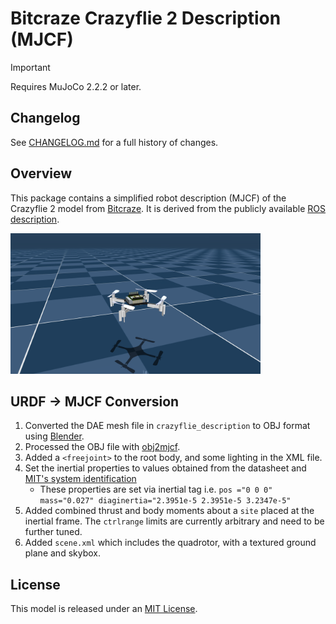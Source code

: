 # Bitcraze Crazyflie 2 Description (MJCF)

> [!IMPORTANT]
> Requires MuJoCo 2.2.2 or later.

## Changelog

See [CHANGELOG.md](./CHANGELOG.md) for a full history of changes.

## Overview

This package contains a simplified robot description (MJCF) of the Crazyflie 2
model from [Bitcraze](https://www.bitcraze.io/). It is derived from the publicly
available [ROS description](https://github.com/whoenig/crazyflie_ros).

<p float="left">
  <img src="cf2.png" width="400">
</p>

## URDF → MJCF Conversion

1. Converted the DAE mesh file in `crazyflie_description` to OBJ format using [Blender](https://www.blender.org/).
2. Processed the OBJ file with [obj2mjcf](https://github.com/kevinzakka/obj2mjcf).
3. Added a `<freejoint>` to the root body, and some lighting in the XML file.
4. Set the inertial properties to values obtained from the datasheet and [MIT's system identification](https://groups.csail.mit.edu/robotics-center/public_papers/Landry15.pdf)
    * These properties are set via inertial tag i.e. `pos ="0 0 0" mass="0.027" diaginertia="2.3951e-5 2.3951e-5 3.2347e-5"`
5. Added combined thrust and body moments about a `site` placed at the inertial frame. The `ctrlrange` limits are currently arbitrary and need to be further tuned.
6. Added `scene.xml` which includes the quadrotor, with a textured ground plane and skybox.

## License

This model is released under an [MIT License](LICENSE).
